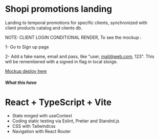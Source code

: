 <h1>Shopi promotions landing</h1>

Landing to temporal promotions for specific clients,  synchronized with client products catalog and clients db.

NOTE: CLIENT LOGIN CONDITIONAL RENDER, To see the mockup :

1- Go to Sign up page

2- Add a fake name, email and pass, like "user, mail@web.com, 123". 
This will be remembered with a signed in flag in local storge. 

<a href="https://shopicart-react.netlify.app/" target="_blank">Mockup deploy here</a>

<h5>What this have</h5>

# React + TypeScript + Vite

<ul>
<li>State mnged with useContext</li>
<li>Coding static testing via Eslint, Pretier and  Standrd.js</li>
<li>CSS with Tailwindcss</li>
<li>Navigation with React Router</li>
</ul>


